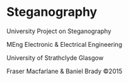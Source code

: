 # Steganography

University Project on Steganography

MEng Electronic & Electrical Engineering 

University of Strathclyde Glasgow


Fraser Macfarlane & Baniel Brady
©2015
